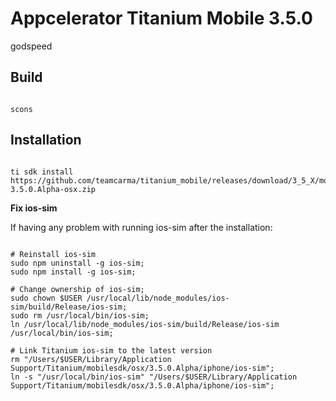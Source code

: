 Appcelerator Titanium Mobile 3.5.0
============================

godspeed 


Build
-----------

```

scons

```


Installation
-----------

```

ti sdk install https://github.com/teamcarma/titanium_mobile/releases/download/3_5_X/mobilesdk-3.5.0.Alpha-osx.zip

```

**Fix ios-sim**

If having any problem with running ios-sim after the installation:

```

# Reinstall ios-sim
sudo npm uninstall -g ios-sim;
sudo npm install -g ios-sim;

# Change ownership of ios-sim;
sudo chown $USER /usr/local/lib/node_modules/ios-sim/build/Release/ios-sim;
sudo rm /usr/local/bin/ios-sim;
ln /usr/local/lib/node_modules/ios-sim/build/Release/ios-sim /usr/local/bin/ios-sim;

# Link Titanium ios-sim to the latest version
rm "/Users/$USER/Library/Application Support/Titanium/mobilesdk/osx/3.5.0.Alpha/iphone/ios-sim";
ln -s "/usr/local/bin/ios-sim" "/Users/$USER/Library/Application Support/Titanium/mobilesdk/osx/3.5.0.Alpha/iphone/ios-sim";

```

